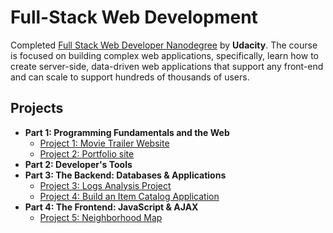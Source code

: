 # Full-Stack Web Development

Completed [Full Stack Web Developer Nanodegree](https://www.udacity.com/course/full-stack-web-developer-nanodegree--nd0044) by **Udacity**. The course is focused on 
building complex web applications, specifically, learn how to create server-side, data-driven web applications that support any front-end and can scale to support hundreds of thousands of users.

## Projects
* **Part 1: Programming Fundamentals and the Web**
	* [Project 1: Movie Trailer Website](projects/project01)
	* [Project 2: Portfolio site](projects/project02)
* **Part 2: Developer's Tools**
* **Part 3: The Backend: Databases & Applications**
	* [Project 3: Logs Analysis Project](projects/project03)
	* [Project 4: Build an Item Catalog Application](projects/project04)
* **Part 4: The Frontend: JavaScript & AJAX**
	* [Project 5: Neighborhood Map](projects/project05)